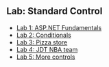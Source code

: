 ## Lab: Standard Control

- [Lab 1: ASP.NET Fundamentals](./lab1.md)
- [Lab 2: Conditionals]()
- [Lab 3: Pizza store]()
- [Lab 4: JDT NBA team]()
- [Lab 5: More controls]()
